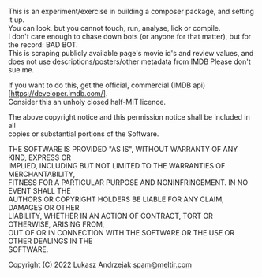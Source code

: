 This is an experiment/exercise in building a composer package, and setting it up.  
You can look, but you cannot touch, run, analyse, lick or compile.  
I don't care enough to chase down bots (or anyone for that matter), but for the record: BAD BOT.  
This is scraping publicly available page's movie id's and review values, and does not use descriptions/posters/other metadata from IMDB
Please don't sue me.  
  
If you want to do this, get the official, commercial (IMDB api)[https://developer.imdb.com/].  
Consider this an unholy closed half-MIT licence.  

The above copyright notice and this permission notice shall be included in all  
copies or substantial portions of the Software.  

THE SOFTWARE IS PROVIDED "AS IS", WITHOUT WARRANTY OF ANY KIND, EXPRESS OR  
IMPLIED, INCLUDING BUT NOT LIMITED TO THE WARRANTIES OF MERCHANTABILITY,  
FITNESS FOR A PARTICULAR PURPOSE AND NONINFRINGEMENT. IN NO EVENT SHALL THE  
AUTHORS OR COPYRIGHT HOLDERS BE LIABLE FOR ANY CLAIM, DAMAGES OR OTHER  
LIABILITY, WHETHER IN AN ACTION OF CONTRACT, TORT OR OTHERWISE, ARISING FROM,  
OUT OF OR IN CONNECTION WITH THE SOFTWARE OR THE USE OR OTHER DEALINGS IN THE  
SOFTWARE.  
  
Copyright (C) 2022 Lukasz Andrzejak <spam@meltir.com>  
